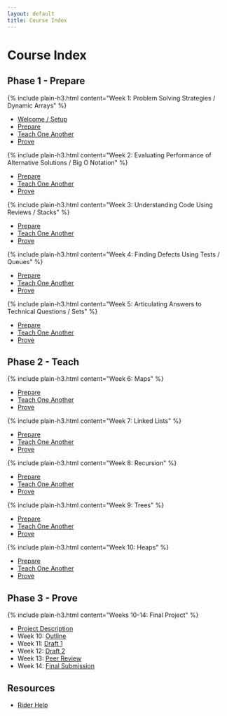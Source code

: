 ```yaml
---
layout: default
title: Course Index
---
```


# Course Index
## Phase 1 - Prepare
{% include plain-h3.html content="Week 1: Problem Solving Strategies / Dynamic Arrays" %}
* [Welcome / Setup](lesson01/welcome)
* [Prepare](lesson01/prepare)
* [Teach One Another](lesson01/teach)
* [Prove](lesson01/prove)

{% include plain-h3.html content="Week 2: Evaluating Performance of Alternative Solutions / Big O Notation" %}
* [Prepare](lesson02/prepare)
* [Teach One Another](lesson02/teach)
* [Prove](lesson02/prove)

{% include plain-h3.html content="Week 3: Understanding Code Using Reviews / Stacks" %}
* [Prepare](lesson03/prepare)
* [Teach One Another](lesson03/teach)
* [Prove](lesson03/prove)

{% include plain-h3.html content="Week 4: Finding Defects Using Tests / Queues" %}
* [Prepare](lesson04/prepare)
* [Teach One Another](lesson04/teach)
* [Prove](lesson04/prove)

{% include plain-h3.html content="Week 5: Articulating Answers to Technical Questions / Sets" %}
* [Prepare](lesson05/prepare)
* [Teach One Another](lesson05/teach)
* [Prove](lesson05/prove)


## Phase 2 - Teach
{% include plain-h3.html content="Week 6: Maps" %}
* [Prepare](lesson06/prepare)
* [Teach One Another](lesson06/teach)
* [Prove](lesson06/prove)

{% include plain-h3.html content="Week 7: Linked Lists" %}
* [Prepare](lesson07/prepare)
* [Teach One Another](lesson07/teach)
* [Prove](lesson07/prove)

{% include plain-h3.html content="Week 8: Recursion" %}
* [Prepare](lesson08/prepare)
* [Teach One Another](lesson08/teach)
* [Prove](lesson08/prove)

{% include plain-h3.html content="Week 9: Trees" %}
* [Prepare](lesson09/prepare)
* [Teach One Another](lesson09/teach)
* [Prove](lesson09/prove)

{% include plain-h3.html content="Week 10: Heaps" %}
* [Prepare](lesson10/prepare-heap)
* [Teach One Another](lesson10/teach)
* [Prove](lesson10/prove-heap)

## Phase 3 - Prove
{% include plain-h3.html content="Weeks 10-14: Final Project" %}
* [Project Description](lesson10/prepare)
* Week 10: [Outline](lesson10/prove)
* Week 11: [Draft 1](lesson11/prove)
* Week 12: [Draft 2](lesson12/prove)
* Week 13: [Peer Review](lesson13/prove)
* Week 14: [Final Submission](lesson14/prove)

## Resources
* [Rider Help](help/rider)